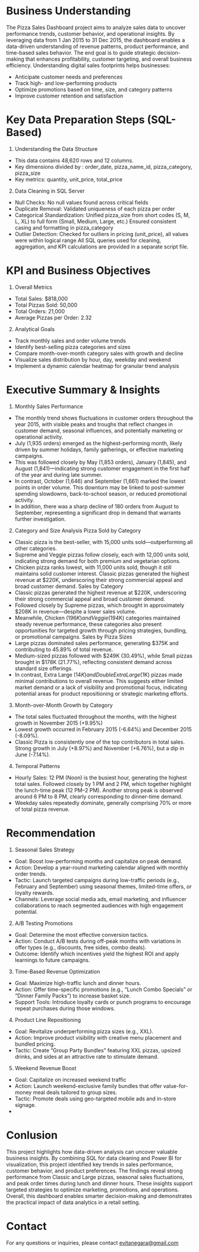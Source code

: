 # Business Understanding 
The Pizza Sales Dashboard project aims to analyze sales data to uncover performance trends, customer behavior, and operational insights. By leveraging data from 1 Jan 2015 to 31 Dec 2015, the dashboard enables a data-driven understanding of revenue patterns, product performance, and time-based sales behavior. The end goal is to guide strategic decision-making that enhances profitability, customer targeting, and overall business efficiency. Understanding digital sales footprints helps businesses:
- Anticipate customer needs and preferences
- Track high- and low-performing products
- Optimize promotions based on time, size, and category patterns
- Improve customer retention and satisfaction

#  Key Data Preparation Steps (SQL-Based)
1. Understanding the Data Structure
  - This data contains 48,620 rows and 12 columns.
  - Key dimensions divided by : order_date, pizza_name_id, pizza_category, pizza_size
  - Key metrics: quantity, unit_price, total_price
2. Data Cleaning in SQL Server
  - Null Checks: No null values found across critical fields
  - Duplicate Removal: Validated uniqueness of each pizza per order
  - Categorical Standardization: Unified pizza_size from short codes (S, M, L, XL) to full form (Small, Medium, Large, etc.) Ensured consistent casing and formatting in pizza_category
  - Outlier Detection: Checked for outliers in pricing (unit_price), all values were within logical range
   All SQL queries used for cleaning, aggregation, and KPI calculations are provided in a separate script file.

#  KPI and Business Objectives
1. Overall Metrics
  - Total Sales: $818,000
  - Total Pizzas Sold: 50,000
  - Total Orders: 21,000
  - Average Pizzas per Order: 2.32
2. Analytical Goals
- Track monthly sales and order volume trends
- Identify best-selling pizza categories and sizes
- Compare month-over-month category sales with growth and decline
- Visualize sales distribution by hour, day,  weekday and weekend
- Implement a dynamic calendar heatmap for granular trend analysis

# Executive Summary & Insights
1. Monthly Sales Performance
- The monthly trend shows fluctuations in customer orders throughout the year 2015, with visible peaks and troughs that reflect changes in customer demand, seasonal influences, and potentially marketing or operational activity.
- July (1,935 orders) emerged as the highest-performing month, likely driven by summer holidays, family gatherings, or effective marketing campaigns.
- This was followed closely by May (1,853 orders), January (1,845), and August (1,841)—indicating strong customer engagement in the first half of the year and during late summer.
- In contrast, October (1,646) and September (1,661) marked the lowest points in order volume. This downturn may be linked to post-summer spending slowdowns, back-to-school season, or reduced promotional activity.
- In addition, there was a sharp decline of 180 orders from August to September, representing a significant drop in demand that warrants further investigation.
2. Category and Size Analysis
  Pizza Sold by Category
- Classic pizza is the best-seller, with 15,000 units sold—outperforming all other categories.
- Supreme and Veggie pizzas follow closely, each with 12,000 units sold, indicating strong demand for both premium and vegetarian options.
- Chicken pizza ranks lowest, with 11,000 units sold, though it still maintains solid customer interest.
  Classic pizzas generated the highest revenue at $220K, underscoring their strong commercial appeal and broad customer demand.
Sales by Category 
- Classic pizzas generated the highest revenue at $220K, underscoring their strong commercial appeal and broad customer demand.
- Followed closely by Supreme pizzas, which brought in approximately $208K in revenue—despite a lower sales volume.
- Meanwhile, Chicken ($196K) and Veggie ($194K) categories maintained steady revenue performance, these categories also present opportunities for targeted growth through pricing strategies, bundling, or promotional campaigns.
Sales by Pizza Sizes
- Large pizzas dominated sales performance, generating $375K and contributing to 45.89% of total revenue.
- Medium-sized pizzas followed with $249K (30.49%), while Small pizzas brought in $178K (21.77%), reflecting consistent demand across standard size offerings.
- In contrast, Extra Large ($14K) and Double Extra Large ($1K) pizzas made minimal contributions to overall revenue. This suggests either limited market demand or a lack of visibility and promotional focus, indicating potential areas for product repositioning or strategic marketing efforts.
3.  Month-over-Month Growth by Category
- The total sales fluctuated throughout the months, with the highest growth in November 2015 (+9.95%)
- Lowest growth occurred in February 2015 (-6.64%) and December 2015 (-8.09%).
- Classic Pizza is consistently one of the top contributors in total sales. Strong growth in July (+8.97%) and November (+6.76%), but a dip in June (-7.14%).
4. Temporal Patterns
- Hourly Sales: 12 PM (Noon) is the busiest hour, generating the highest total sales. Followed closely by 1 PM and 2 PM, which together highlight the lunch-time peak (12 PM–2 PM). Another strong peak is observed around 6 PM to 8 PM, clearly corresponding to dinner-time demand.
- Weekday sales repeatedly dominate, generally comprising 70% or more of total pizza revenue.

# Recommendation
1. Seasonal Sales Strategy
- Goal: Boost low-performing months and capitalize on peak demand.
- Action: Develop a year-round marketing calendar aligned with monthly order trends.
- Tactic: Launch targeted campaigns during low-traffic periods (e.g., February and September) using seasonal themes, limited-time offers, or loyalty rewards.
- Channels: Leverage social media ads, email marketing, and influencer collaborations to reach segmented audiences with high engagement potential.
2. A/B Testing Promotions
- Goal: Determine the most effective conversion tactics.
- Action: Conduct A/B tests during off-peak months with variations in offer types (e.g., discounts, free sides, combo deals).
- Outcome: Identify which incentives yield the highest ROI and apply learnings to future campaigns.
3. Time-Based Revenue Optimization
- Goal: Maximize high-traffic lunch and dinner hours.
- Action: Offer time-specific promotions (e.g., “Lunch Combo Specials” or “Dinner Family Packs”) to increase basket size.
- Support Tools: Introduce loyalty cards or punch programs to encourage repeat purchases during those windows.
4. Product Line Repositioning
- Goal: Revitalize underperforming pizza sizes (e.g., XXL).
- Action: Improve product visibility with creative menu placement and bundled pricing.
- Tactic: Create “Group Party Bundles” featuring XXL pizzas, upsized drinks, and sides at an attractive rate to stimulate demand.
5. Weekend Revenue Boost
- Goal: Capitalize on increased weekend traffic
- Action: Launch weekend-exclusive family bundles that offer value-for-money meal deals tailored to group sizes.
- Tactic: Promote deals using geo-targeted mobile ads and in-store signage.
- 
# Conlusion 
This project highlights how data-driven analysis can uncover valuable business insights. By combining SQL for data cleaning and Power BI for visualization, this project identified key trends in sales performance, customer behavior, and product preferences. The findings reveal strong performance from Classic and Large pizzas, seasonal sales fluctuations, and peak order times during lunch and dinner hours. These insights support targeted strategies to optimize marketing, promotions, and operations. Overall, this dashboard enables smarter decision-making and demonstrates the practical impact of data analytics in a retail setting.

# Contact 
For any questions or inquiries, please contact evitanegara@gmail.com


  
